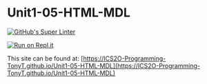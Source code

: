 # Unit1-05-HTML-MDL
[![GitHub's Super Linter](https://github.com/ICS2O-Programming-TonyT/Unit1-05-HTML-MDL/workflows/GitHub's%20Super%20Linter/badge.svg)](https://github.com/ICS2O-Programming-TonyT/Unit1-05-HTML-MDL/actions)


[![Run on Repl.it](https://repl.it/badge/github/ICS2O-Programming-TonyT/Unit1-05-HTML-MDL)](https://repl.it/github/ICS2O-Programming-TonyT/Unit1-05-HTML-MDL)


This site can be found at: [https://ICS2O-Programming-TonyT.github.io/Unit1-05-HTML-MDL](https://ICS2O-Programming-TonyT.github.io/Unit1-05-HTML-MDL)